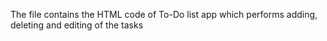 The file contains the HTML code of To-Do list app which performs adding, deleting and editing of the tasks 
